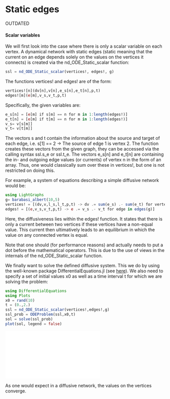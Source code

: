 # Static edges

OUTDATED

#### Scalar variables

We will first look into the case where there is only a scalar variable on each vertex.
A dynamical network with static edges (static meaning that the current on an edge depends solely on the
values on the vertices it connects) is created via the nd_ODE_Static_scalar function:

```julia
ssl = nd_ODE_Static_scalar(vertices!, edges!, g)
```

The functions vertices! and edges! are of the form:

```julia
vertices![n](dv[n],v[n],e_s[n],e_t[n],p,t)
edges![m](e[m],v_s,v_t,p,t)  
```

Specifically, the given variables are:

```julia
e_s[n] = [e[m] if s[m] == n for m in 1:length(edges!)]
e_t[n] = [e[m] if t[m] == n for m in 1:length(edges!)]
v_s= v[s[m]]
v_t= v[t[m]]
```
The vectors s and t contain the information about the source and target of each
edge, i.e. s[1] == 2 -> The source of edge 1 is vertex 2. The function creates
these vectors from the given graph, they can be accessed via the calling syntax
ssl.s_e or ssl.t_e.
The vectors e_s[n] and e_t[n] are containing the in- and outgoing edge values (or currents)
of vertex n in the form of an array. Thus, one would classically sum over these in vertices!,
but one is not restricted on doing this.

For example, a system of equations describing a simple diffusive network would be:

```julia
using LightGraphs
g= barabasi_albert(10,5)
vertices! = [(dv,v,l_s,l_t,p,t) -> dv .= sum(e_s) .- sum(e_t) for vertex in vertices(g)]
edges! = [(e,v_s,v_t,p,t) -> e .= v_s .- v_t for edge in edges(g)]
```

Here, the diffusiveness lies within the edges! function. It states that there is only
a current between two vertices if these vertices have a non-equal value. This current then ultimatively
leads to an equilibrium in which the value on any connected vertex is equal.

Note that one should (for performance reasons) and actually needs to put a dot before the mathematical operators.
This is due to the use of views in the internals of the nd_ODE_Static_scalar function.

We finally want to solve the defined diffusive system. This we do by using the well-known
package DifferentialEquations.jl (see [here](http://docs.juliadiffeq.org/latest/)). We also need to specify a set of initial values x0 as well as a time
interval t for which we are solving the problem:

```julia
using DifferentialEquations
using Plots
x0 = rand(10)
t = (0.,2.)
ssl = nd_ODE_Static_scalar(vertices!,edges!,g)
ssl_prob = ODEProblem(ssl,x0,t)
sol = solve(ssl_prob)
plot(sol, legend = false)
```

![](sslfig.pdf)

As one would expect in a diffusive network, the values on the vertices converge.
